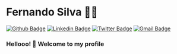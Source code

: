 # Fernando Silva :man_technologist:

[![Github Badge](https://img.shields.io/badge/-Github-000?style=flat-square&logo=Github&logoColor=white&link=https://github.com/fernandodebrando)](https://github.com/fernandodebrando/)
[![Linkedin Badge](https://img.shields.io/badge/-LinkedIn-blue?style=flat-square&logo=Linkedin&logoColor=white&link=https://www.linkedin.com/in/fernando-da-silva/)](https://www.linkedin.com/in/fernando-da-silva/)
[![Twitter Badge](https://img.shields.io/badge/-Twitter-1ca0f1?style=flat-square&labelColor=1ca0f1&logo=twitter&logoColor=white&link=https://twitter.com/FernandoDebrand)](https://twitter.com/FernandoDebrand)
[![Gmail Badge](https://img.shields.io/badge/-Gmail-c14438?style=flat-square&logo=Gmail&logoColor=white&link=mailto:fernando.debrando@gmail.com)](mailto:fernando.debrando@gmail.com)


### Hellooo! 👋 Welcome to my profile

<!--
**fernandodebrando/fernandodebrando** is a ✨ _special_ ✨ repository because its `README.md` (this file) appears on your GitHub profile.

Here are some ideas to get you started:

- 🔭 I’m currently working on ...
- 🌱 I’m currently learning ...
- 👯 I’m looking to collaborate on ...
- 🤔 I’m looking for help with ...
- 💬 Ask me about ...
- 📫 How to reach me: ...
- 😄 Pronouns: ...
- ⚡ Fun fact: ...
-->
